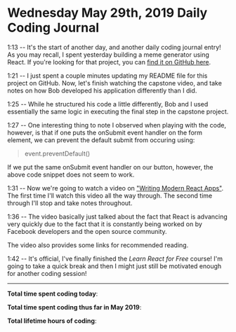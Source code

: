 # Wednesday May 29th, 2019 Daily Coding Journal

1:13 -- It's the start of another day, and another daily coding journal entry! As you may recall, I spent yesterday building a meme generator using React. If you're looking for that project, you can [find it on GitHub here](https://github.com/camchardukian/ReactProjects/tree/master/meme-generator).

1:21 -- I just spent a couple minutes updating my README file for this project on GitHub. Now, let's finish watching the capstone video, and take notes on how Bob developed his application differently than I did.

1:25 -- While he structured his code a little differently, Bob and I used essentially the same logic in executing the final step in the capstone project.

1:27 -- One interesting thing to note I observed when playing with the code, however, is that if one puts the onSubmit event handler on the form element, we can prevent the default submit from occuring using:

> event.preventDefault()

If we put the same onSubmit event handler on our button, however, the above code snippet does not seem to work.

1:31 -- Now we're going to watch a video on ["Writing Modern React Apps"](https://scrimba.com/p/p7P5Hd/cvDkySN). The first time I'll watch this video all the way through. The second time through I'll stop and take notes throughout.

1:36 -- The video basically just talked about the fact that React is advancing very quickly due to the fact that it is constantly being worked on by Facebook developers and the open source community.

The video also provides some links for recommended reading.

1:42 -- It's official, I've finally finished the *Learn React for Free* course!
I'm going to take a quick break and then I might just still be motivated enough for another coding session!


___
**Total time spent coding today**: 

**Total time spent coding thus far in May 2019**: 

**Total lifetime hours of coding**: 

